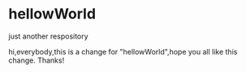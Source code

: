 # hellowWorld
just another respository

hi,everybody,this is a change for "hellowWorld",hope you all like this change. Thanks!
